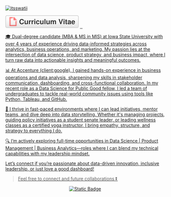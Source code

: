 ### 

<!--
**itsswatii/itsswatii** is a ✨ _special_ ✨ repository because its `README.md` (this file) appears on your GitHub profile.

Here are some ideas to get you started:

- 🔭 I’m currently working on ...
- 🌱 I’m currently learning ...
- 👯 I’m looking to collaborate on ...
- 🤔 I’m looking for help with ...
- 💬 Ask me about ...
- 📫 How to reach me: ...
- 😄 Pronouns: ...
- ⚡ Fun fact: ...
-->

[![itsswatii](https://readme-typing-svg.demolab.com?font=Fira+Code&weight=500&pause=1000&multiline=true&random=false&width=435&lines=Hi%2C+I'm+Swati+Kumari+%F0%9F%91%8B;Data+Scientist)](https://github.com/itsswatii)


<p>
    <a href="Kumari_Swati_Resume.pdf"><img src="cv.svg" alt="Curriculum Vitae"></a>
</a>
<a href="https://itsswatii.github.io/">
    <img src="https://img.shields.io/badge/Website-red?style=plastic&logo=website&logoColor=red" alt="" />
</a>
<a href="https://medium.com/@itsswatii">
    <img src="https://img.shields.io/badge/Medium-2CA5E0?style=plastic&logo=medium&color=black" alt="" />
</a>
<a href="https://www.linkedin.com/in/swati-kumarii/">
    <img src="https://img.shields.io/badge/Linkedin2CA5E0?style=plastic&logo=medium&color=White" alt="" />
</p>

🎓 Dual-degree candidate (MBA & MS in MIS) at Iowa State University with over 4 years of experience driving data-informed strategies across analytics, business operations, and marketing. My passion lies at the intersection of data science, product strategy, and business impact, where I turn raw data into actionable insights and meaningful outcomes.

📊 At Accenture (client:google), I gained hands-on experience in business operations and data analysis, sharpening my skills in stakeholder communication, dashboarding, and cross-functional collaboration. In my recent role as a Data Science for Public Good fellow, I led a team of undergraduates to tackle real-world community issues using tools like Python, Tableau, and GitHub.

🧠 I thrive in fast-paced environments where I can lead initiatives, mentor teams, and dive deep into data storytelling. Whether it's managing projects, guiding policy initiatives as a student senate leader, or leading wellness classes as a certified yoga instructor, I bring empathy, structure, and strategy to everything I do.

🔍 I’m actively exploring full-time opportunities in Data Science | Product Management | Business Analytics—roles where I can blend my technical capabilities with my leadership mindset.

Let’s connect if you’re passionate about data-driven innovation, inclusive leadership, or just love a good dashboard!

> Feel free to connect and future collaborations ⏬
<p align ="center"> 
<a href="https://www.linkedin.com/in/swati-kumarii/"><img alt="Static Badge" src="https://img.shields.io/badge/LinkedIn-blue?style=plastic&logo=LinkedIn"></a>
<a href="mailto:itsswati27@gmail.com"><img src="https://img.shields.io/badge/-Email-red?style=plastic&logo=gmail&logoColor=white" alt="" /></a>
</p>









